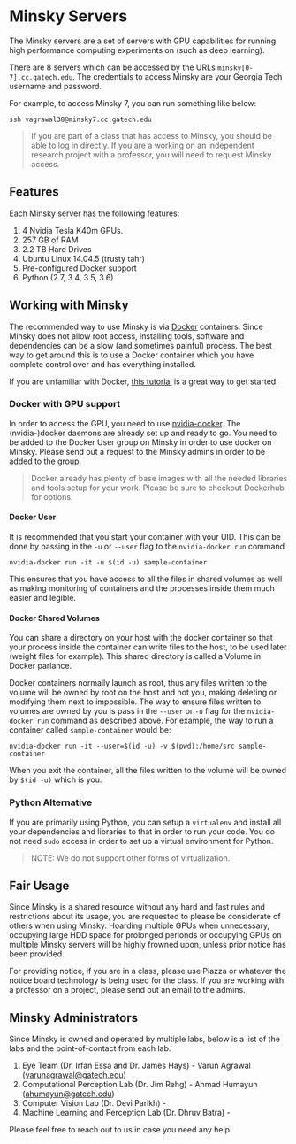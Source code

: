# Minsky Servers

The Minsky servers are a set of servers with GPU capabilities for running high performance computing experiments on (such as deep learning).

There are 8 servers which can be accessed by the URLs `minsky[0-7].cc.gatech.edu`. The credentials to access Minsky are your Georgia Tech username and password.

For example, to access Minsky 7, you can run something like below:

```shell
ssh vagrawal38@minsky7.cc.gatech.edu
```

>If you are part of a class that has access to Minsky, you should be able to log in directly. If you are a working on an independent research project with a professor, you will need to request Minsky access.

## Features

Each Minsky server has the following features:

1. 4 Nvidia Tesla K40m GPUs.
2. 257 GB of RAM
3. 2.2 TB Hard Drives
4. Ubuntu Linux 14.04.5 (trusty tahr)
5. Pre-configured Docker support
6. Python (2.7, 3.4, 3.5, 3.6)

## Working with Minsky

The recommended way to use Minsky is via [Docker](https://www.docker.com) containers. Since Minsky does not allow root access, installing tools, software and dependencies can be a slow (and sometimes painful) process. The best way to get around this is to use a Docker container which you have complete control over and has everything installed.

If you are unfamiliar with Docker, [this tutorial](http://training.play-with-docker.com/dev-landing/) is a great way to get started.

### Docker with GPU support

In order to access the GPU, you need to use [nvidia-docker](https://github.com/NVIDIA/nvidia-docker). The (nvidia-)docker daemons are already set up and ready to go. You need to be added to the Docker User group on Minsky in order to use docker on Minsky. Please send out a request to the Minsky admins in order to be added to the group.

> Docker already has plenty of base images with all the needed libraries and tools setup for your work. Please be sure to checkout Dockerhub for options.

#### Docker User

It is recommended that you start your container with your UID. This can be done by passing in the `-u` or `--user` flag to the `nvidia-docker run` command

```shell
nvidia-docker run -it -u $(id -u) sample-container
```

This ensures that you have access to all the files in shared volumes as well as making monitoring of containers and the processes inside them much easier and legible.

#### Docker Shared Volumes
You can share a directory on your host with the docker container so that your process inside the container can write files to the host, to be used later (weight files for example). This shared directory is called a Volume in Docker parlance. 

Docker containers normally launch as root, thus any files written to the volume will be owned by root on the host and not you, making deleting or modifying them next to impossible. The way to ensure files written to volumes are owned by you is pass in the `--user` or `-u` flag for the `nvidia-docker run` command as described above. For example, the way to run a container called `sample-container` would be:

```shell
nvidia-docker run -it --user=$(id -u) -v $(pwd):/home/src sample-container
```

When you exit the container, all the files written to the volume will be owned by `$(id -u)` which is you.


### Python Alternative

If you are primarily using Python, you can setup a `virtualenv` and install all your dependencies and libraries to that in order to run your code. You do not need `sudo` access in order to set up a virtual environment for Python.

> NOTE: We do not support other forms of virtualization.

## Fair Usage

Since Minsky is a shared resource without any hard and fast rules and restrictions about its usage, you are requested to please be considerate of others when using Minsky. Hoarding multiple GPUs when unnecessary, occupying large HDD space for prolonged perionds or occupying GPUs on multiple Minsky servers will be highly frowned upon, unless prior notice has been provided.

For providing notice, if you are in a class, please use Piazza or whatever the notice board technology is being used for the class. If you are working with a professor on a project, please send out an email to the admins.


## Minsky Administrators

Since Minsky is owned and operated by multiple labs, below is a list of the labs and the point-of-contact from each lab. 

1. Eye Team (Dr. Irfan Essa and Dr. James Hays) - Varun Agrawal (varunagrawal@gatech.edu)
2. Computational Perception Lab (Dr. Jim Rehg) - Ahmad Humayun (ahumayun@gatech.edu)
3. Computer Vision Lab (Dr. Devi Parikh) - 
4. Machine Learning and Perception Lab (Dr. Dhruv Batra) - 

Please feel free to reach out to us in case you need any help.
